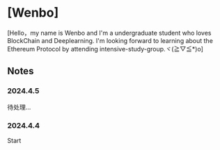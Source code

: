 # [Wenbo]

[Hello，my name is Wenbo and I'm a undergraduate student who loves BlockChain and Deeplearning. I'm looking forward to learning about the Ethereum Protocol by attending intensive-study-group.ヾ(≧▽≦*)o]

## Notes

### 2024.4.5

待处理...

### 2024.4.4

Start
